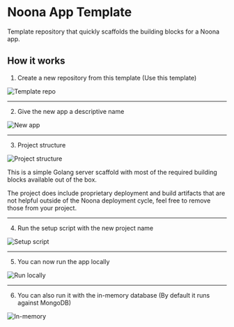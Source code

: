 # Noona App Template

Template repository that quickly scaffolds the building blocks for a Noona app.

## How it works

1. Create a new repository from this template (Use this template)

![Template repo](https://res.cloudinary.com/timatal-ehf/image/upload/v1710149530/appStore/app-template/lnaz4jxn0phtm54eo6il.png)

---

2. Give the new app a descriptive name

![New app](https://res.cloudinary.com/timatal-ehf/image/upload/v1710149530/appStore/app-template/twze6mvpgydq9ccte0u4.png)

---

3. Project structure

![Project structure](https://res.cloudinary.com/timatal-ehf/image/upload/v1710149530/appStore/app-template/rspdfniiqrrom3ilcwmo.png)

This is a simple Golang server scaffold with most of the required building blocks available out of the box.

The project does include proprietary deployment and build artifacts that are not helpful outside of the Noona deployment cycle, feel free to remove those from your project.

---

4. Run the setup script with the new project name

![Setup script](https://res.cloudinary.com/timatal-ehf/image/upload/v1710149530/appStore/app-template/biklizbnreyzalgiodng.png)

---

5. You can now run the app locally

![Run locally](https://res.cloudinary.com/timatal-ehf/image/upload/v1710149530/appStore/app-template/nulff8dda52iknnszcsn.png)

---

6. You can also run it with the in-memory database (By default it runs against MongoDB)

![In-memory](https://res.cloudinary.com/timatal-ehf/image/upload/v1710149530/appStore/app-template/i6og2zx7akpwm0roykng.png)

